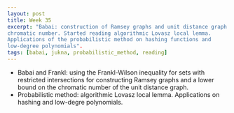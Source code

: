 ```yaml
---
layout: post
title: Week 35
excerpt: "Babai: construction of Ramsey graphs and unit distance graph
chromatic number. Started reading algorithmic Lovasz local lemma.
Applications of the probabilistic method on hashing functions and
low-degree polynomials".
tags: [babai, jukna, probabilistic_method, reading]
---
```


* Babai and Frankl: using the Frankl-Wilson inequality for sets with
  restricted intersections for constructing Ramsey graphs and a lower
  bound on the chromatic number of the unit distance graph.
* Probabilistic method: algorithmic Lovasz local lemma. Applications on
  hashing and low-degre polynomials.
